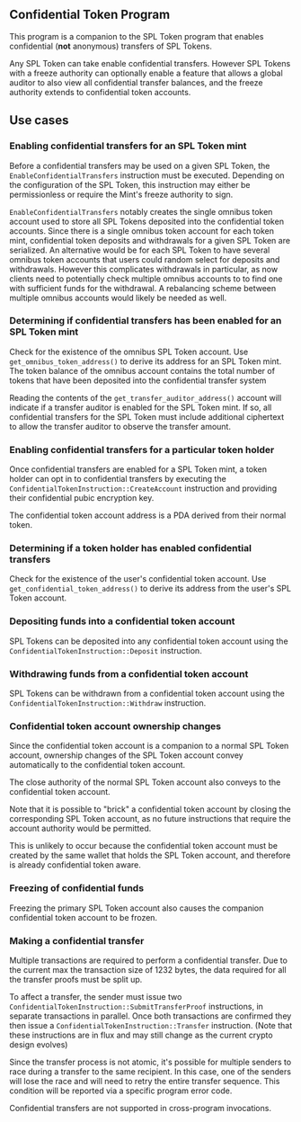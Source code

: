 
## Confidential Token Program
This program is a companion to the SPL Token program that enables confidential
(**not** anonymous) transfers of SPL Tokens.

Any SPL Token can take enable confidential transfers. However SPL Tokens with a
freeze authority can optionally enable a feature that allows a global auditor to
also view all confidential transfer balances, and the freeze authority extends
to confidential token accounts.

## Use cases

### Enabling confidential transfers for an SPL Token mint
Before a confidential transfers may be used on a given SPL Token, the
`EnableConfidentialTransfers` instruction must be executed.  Depending on the
configuration of the SPL Token, this instruction may either be permissionless or
require the Mint's freeze authority to sign.

`EnableConfidentialTransfers` notably creates the single omnibus token account
used to store all SPL Tokens deposited into the confidential token accounts.
Since there is a single omnibus token account for each token mint, confidential
token deposits and withdrawals for a given SPL Token are serialized. An
alternative would be for each SPL Token to have several omnibus token accounts
that users could random select for deposits and withdrawals.  However this
complicates withdrawals in particular, as now clients need to potentially check
multiple omnibus accounts to to find one with sufficient funds for the
withdrawal. A rebalancing scheme between multiple omnibus accounts would likely
be needed as well.

### Determining if confidential transfers has been enabled for an SPL Token mint
Check for the existence of the omnibus SPL Token account. Use
`get_omnibus_token_address()` to derive its address for an SPL Token mint.  The
token balance of the omnibus account contains the total number of tokens that
have been deposited into the confidential transfer system

Reading the contents of the `get_transfer_auditor_address()` account will
indicate if a transfer auditor is enabled for the SPL Token mint. If so, all
confidential transfers for the SPL Token must include additional ciphertext to
allow the transfer auditor to observe the transfer amount.

### Enabling confidential transfers for a particular token holder
Once confidential transfers are enabled for a SPL Token mint, a token holder can
opt in to confidential transfers by executing the
`ConfidentialTokenInstruction::CreateAccount` instruction and providing their confidential
pubic encryption key.

The confidential token account address is a PDA derived from their normal token.

### Determining if a token holder has enabled confidential transfers
Check for the existence of the user's confidential token account.  Use
`get_confidential_token_address()` to derive its address from the user's SPL
Token account.

### Depositing funds into a confidential token account
SPL Tokens can be deposited into any confidential token account using the
`ConfidentialTokenInstruction::Deposit` instruction.

### Withdrawing funds from a confidential token account
SPL Tokens can be withdrawn from a confidential token account using the
`ConfidentialTokenInstruction::Withdraw` instruction.

### Confidential token account ownership changes
Since the confidential token account is a companion to a normal SPL Token
account, ownership changes of the SPL Token account convey automatically to the
confidential token account.

The close authority of the normal SPL Token account also conveys to the
confidential token account.

Note that it is possible to "brick" a confidential token account by closing the
corresponding SPL Token account, as no future instructions that require the
account authority would be permitted.

This is unlikely to occur because the confidential token account must be created
by the same wallet that holds the SPL Token account, and therefore is already
confidential token aware.

### Freezing of confidential funds
Freezing the primary SPL Token account also causes the companion confidential token account to be frozen.

### Making a confidential transfer
Multiple transactions are required to perform a confidential transfer. Due to
the current max the transaction size of 1232 bytes, the data required for all
the transfer proofs must be split up.

To affect a transfer, the sender must issue two
`ConfidentialTokenInstruction::SubmitTransferProof` instructions, in separate
transactions in parallel.  Once both transactions are confirmed they then issue
a `ConfidentialTokenInstruction::Transfer` instruction.
(Note that these instructions are in flux and may still change as the current
crypto design evolves)

Since the transfer process is not atomic, it's possible for multiple senders to
race during a transfer to the same recipient. In this case, one of the senders
will lose the race and will need to retry the entire transfer sequence. This
condition will be reported via a specific program error code.

Confidential transfers are not supported in cross-program invocations.
